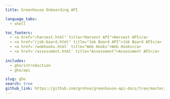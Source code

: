 ```yaml
---
title: Greenhouse Onboarding API

language_tabs:
  - shell

toc_footers:
  - <a href="/harvest.html" title="Harvest API">Harvest API</a>
  - <a href="/job-board.html" title="Job Board API">Job Board API</a>
  - <a href='/webhooks.html' title="Web Hooks">Web Hooks</a>
  - <a href='/assessment.html' title="Assessment">Assessment API</a>
  
includes:
  - gho/introduction
  - gho/api

slug: gho
search: true
github_link: https://github.com/grnhse/greenhouse-api-docs/tree/master/source/includes/gho
---
```

